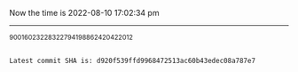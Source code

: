 Now the time is 2022-08-10 17:02:34 pm

---

<small>90016023228322794198862420422012</small>

```txt

Latest commit SHA is: d920f539ffd9968472513ac60b43edec08a787e7
```
